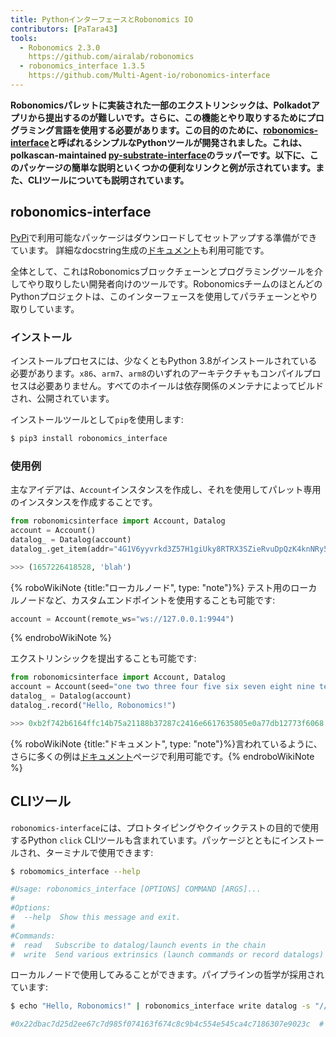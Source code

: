 ```yaml
---
title: PythonインターフェースとRobonomics IO
contributors: [PaTara43]
tools:
  - Robonomics 2.3.0
    https://github.com/airalab/robonomics
  - robonomics_interface 1.3.5
    https://github.com/Multi-Agent-io/robonomics-interface
---
```


**Robonomicsパレットに実装された一部のエクストリンシックは、Polkadotアプリから提出するのが難しいです。さらに、この機能とやり取りするためにプログラミング言語を使用する必要があります。この目的のために、[robonomics-interface](https://github.com/Multi-Agent-io/robonomics-interface)と呼ばれるシンプルなPythonツールが開発されました。これは、polkascan-maintained [py-substrate-interface](https://github.com/polkascan/py-substrate-interface)のラッパーです。以下に、このパッケージの簡単な説明といくつかの便利なリンクと例が示されています。また、CLIツールについても説明されています。**

## robonomics-interface

[PyPi](https://pypi.org/project/robonomics-interface/)で利用可能なパッケージはダウンロードしてセットアップする準備ができています。
詳細なdocstring生成の[ドキュメント](https://multi-agent-io.github.io/robonomics-interface/)も利用可能です。

全体として、これはRobonomicsブロックチェーンとプログラミングツールを介してやり取りしたい開発者向けのツールです。RobonomicsチームのほとんどのPythonプロジェクトは、このインターフェースを使用してパラチェーンとやり取りしています。

### インストール

インストールプロセスには、少なくともPython 3.8がインストールされている必要があります。`x86`、`arm7`、`arm8`のいずれのアーキテクチャもコンパイルプロセスは必要ありません。すべてのホイールは依存関係のメンテナによってビルドされ、公開されています。

インストールツールとして`pip`を使用します:

```bash
$ pip3 install robonomics_interface
```

### 使用例

主なアイデアは、`Account`インスタンスを作成し、それを使用してパレット専用のインスタンスを作成することです。

```python
from robonomicsinterface import Account, Datalog
account = Account()
datalog_ = Datalog(account)
datalog_.get_item(addr="4G1V6yyvrkd3Z57H1giUky8RTRX3SZieRvuDpQzK4knNRy5R",index=2)

>>> (1657226418528, 'blah')
```

{% roboWikiNote {title:"ローカルノード", type: "note"}%}
  テスト用のローカルノードなど、カスタムエンドポイントを使用することも可能です:

  ```python
  account = Account(remote_ws="ws://127.0.0.1:9944")
  ```
{% endroboWikiNote %}

エクストリンシックを提出することも可能です:

```python
from robonomicsinterface import Account, Datalog
account = Account(seed="one two three four five six seven eight nine ten eleven twelve")
datalog_ = Datalog(account)
datalog_.record("Hello, Robonomics!")

>>> 0xb2f742b6164ffc14b75a21188b37287c2416e6617635805e0a77db12773f6068  # これはエクストリンシックハッシュです
```

{% roboWikiNote {title:"ドキュメント", type: "note"}%}言われているように、さらに多くの例は[ドキュメント](https://multi-agent-io.github.io/robonomics-interface/)ページで利用可能です。{% endroboWikiNote %}

## CLIツール

`robonomics-interface`には、プロトタイピングやクイックテストの目的で使用するPython `click` CLIツールも含まれています。パッケージとともにインストールされ、ターミナルで使用できます:

```bash
$ robomomics_interface --help

#Usage: robonomics_interface [OPTIONS] COMMAND [ARGS]...
#
#Options:
#  --help  Show this message and exit.
#
#Commands:
#  read   Subscribe to datalog/launch events in the chain
#  write  Send various extrinsics (launch commands or record datalogs)
```

ローカルノードで使用してみることができます。パイプラインの哲学が採用されています:

```bash
$ echo "Hello, Robonomics!" | robonomics_interface write datalog -s "//Alice" --remote_ws "ws://127.0.0.1:9944"

#0x22dbac7d25d2ee67c7d985f074163f674c8c9b4c554e545ca4c7186307e9023c  # これはエクストリンシックハッシュです
```